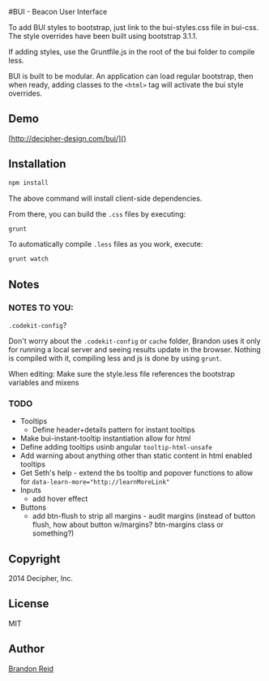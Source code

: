 #BUI - Beacon User Interface

To add BUI styles to bootstrap, just link to the bui-styles.css file in bui-css. The style overrides have been built using bootstrap 3.1.1.

If adding styles, use the Gruntfile.js in the root of the bui folder to compile less.

BUI is built to be modular. An application can load regular bootstrap, then when ready, adding classes to the ```<html>``` tag will activate the bui style overrides.

## Demo
 
[http://decipher-design.com/bui/]()

## Installation

```sh
npm install
```

The above command will install client-side dependencies.
 
From there, you can build the `.css` files by executing:

```sh
grunt
```

To automatically compile `.less` files as you work, execute:

```sh
grunt watch
```

## Notes

### NOTES TO YOU:

`.codekit-config`?  

Don't worry about the `.codekit-config` or `cache` folder, Brandon uses it only for running a local server and seeing results update in the browser. Nothing is compiled with it, compiling less and js is done by using `grunt`.

When editing: Make sure the style.less file references the bootstrap variables and mixens

### TODO

- Tooltips 
  - Define header+details pattern for instant tooltips
- Make bui-instant-tooltip instantiation allow for html
- Define adding tooltips usinb angular `tooltip-html-unsafe`
- Add warning about anything other than static content in html enabled tooltips
- Get Seth's help - extend the bs tooltip and popover functions to allow for `data-learn-more="http://learnMoreLink"`
- Inputs 
  - add hover effect
- Buttons 
  - add btn-flush to strip all margins - audit margins (instead of button flush, how about button w/margins? btn-margins class or something?)
    
## Copyright

2014 Decipher, Inc.

## License

MIT

## Author

[Brandon Reid](http://github.com/brandonreid)